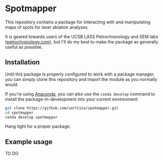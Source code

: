 # Spotmapper

This repository contains a package for interacting with and manipulating maps of spots
for laser ablation analyses.

It is geared towards users of the UCSB LASS Petrochronology and SEM labs
([petrochronology.com](https://www.petrochronology.com/)), but I'll do my best to make
the package as generally useful as possible.

## Installation

Until this package is properly configured to work with a package manager, you can
simply clone this repository and import the module as you normally would.

If you're using [Anaconda](https://www.anaconda.com/), you can also use the `conda
develop` command to install the package-in-development into your current environment:

```bash
git clone https://github.com/sarttiso/spotmapper.git
cd spotmapper
conda develop spotmapper
```
Hang tight for a proper package.

## Example usage

TO DO 